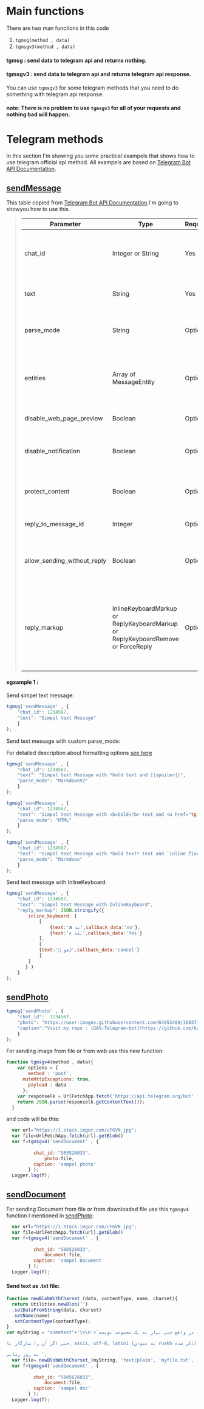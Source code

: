 # Main functions

There are two man functions in this code
1. ``` tgmsg(method , data) ```
2. ``` tgmsgv3(method , data) ```

#### tgmsg : send data to telegram api and returns nothing.
#### tgmsgv3 : send data to telegram api and returns telegram api response.

You can use `tgmsgv3` for some telegram methods that you need to do something with telegram api response.
#### note: There is no problem to use `tgmsgv3` for all of your requests and nothing bad will happen.


# Telegram methods

In this section I'm showing you some practical exampels that shows how to use telegram official api method.
All exampels are based on [Telegram Bot API Documentation](https://core.telegram.org/bots/api).

## [sendMessage](https://core.telegram.org/bots/api#sendmessage)

This table copied from [Telegram Bot API Documentation](https://core.telegram.org/bots/api).I'm going to showyou how to use this.

>| Parameter                   | Type                                                                             | Required | Description                                                                                                                                                                    |
>|-----------------------------|----------------------------------------------------------------------------------|----------|--------------------------------------------------------------------------------------------------------------------------------------------------------------------------------|
>| chat_id                     | Integer or String                                                                | Yes      | Unique identifier for the target chat or username of the target channel (in the format @channelusername)                                                                       |
>| text                        | String                                                                           | Yes      | Text of the message to be sent, 1-4096 characters after entities parsing                                                                                                       |
>| parse_mode                  | String                                                                           | Optional | Mode for parsing entities in the message text. See formatting options for more details.                                                                                        |
>| entities                    | Array of MessageEntity                                                           | Optional | A JSON-serialized list of special entities that appear in message text, which can be specified instead of parse_mode                                                           |
>| disable_web_page_preview    | Boolean                                                                          | Optional | Disables link previews for links in this message                                                                                                                               |
>| disable_notification        | Boolean                                                                          | Optional | Sends the message silently. Users will receive a notification with no sound.                                                                                                   |
>| protect_content             | Boolean                                                                          | Optional | Protects the contents of the sent message from forwarding and saving                                                                                                           |
>| reply_to_message_id         | Integer                                                                          | Optional | If the message is a reply, ID of the original message                                                                                                                          |
>| allow_sending_without_reply | Boolean                                                                          | Optional | Pass True, if the message should be sent even if the specified replied-to message is not found                                                                                 |
>| reply_markup                | InlineKeyboardMarkup or ReplyKeyboardMarkup or ReplyKeyboardRemove or ForceReply | Optional | Additional interface options. A JSON-serialized object for an inline keyboard, custom reply keyboard, instructions to remove reply keyboard or to force a reply from the user. |

#### egxample 1 :

Send simpel text message:

```javascript
tgmsg('sendMessage' , {
    "chat_id": 1234567,
    "text": "Simpel text Message"
    }
);
```

Send text message with custom parse_mode:

For detailed description about formatting options [see here](https://core.telegram.org/bots/api#formatting-options)

```javascript
tgmsg('sendMessage' , {
    "chat_id": 1234567,
    "text": "Simpel text Message with *bold text and ||spoiler||",
    "parse_mode": "MarkdownV2"
    }
);
```


```javascript
tgmsg('sendMessage' , {
    "chat_id": 1234567,
    "text": "Simpel text Message with <b>bold</b> text and <a href="tg://user?id=123456789">inline mention of a user</a>",
    "parse_mode": "HTML"
    }
);
```


```javascript
tgmsg('sendMessage' , {
    "chat_id": 1234567,
    "text": "Simpel text Message with *bold text* text and `inline fixed-width code`",
    "parse_mode": "Markdown"
    }
);
```

Send text message with InlineKeyboard:

```javascript
tgmsg('sendMessage' , {
    "chat_id": 1234567,
    "text": "Simpel text Message with InlineKeyboard",
    "reply_markup": JSON.stringify({
        inline_keyboard: [
            [
                {text:'❌ نه',callback_data:'no'},
                {text:'✔️ بله',callback_data:'Yes'}
            ],
            [
            {text:'🔨 لغو',callback_data:'cancel'}
            ]
        ]
       } )
    }
);
```

## [sendPhoto](https://core.telegram.org/bots/api#sendphoto)

```javascript		
tgmsg('sendPhoto' , {
	"chat_id":  1234567,
	"photo": "https://user-images.githubusercontent.com/64953489/160371562-a34789d1-ca1b-4fe2-911b-1f397a5964ca.png",
	"caption":"Visit my repo : [GAS-Telegram-bot](https://github.com/karim23657/GAS-Telegram-bot/tree/main)",
	}
);
```

For sending image from file or from web use this new function:

```javascript           
function tgmsgv4(method , data){
    var options = {
	    method : 'post',
      muteHttpExceptions: true,
	    payload : data
	  };
    var responselk = UrlFetchApp.fetch('https://api.telegram.org/bot' + token + '/' + method, options);
    return JSON.parse(responselk.getContentText());
  }
```

and code will be this:

```javascript           
  var url="https://i.stack.imgur.com/cFGVN.jpg";
  var file=UrlFetchApp.fetch(url).getBlob()
  var f=tgmsgv4('sendDocument' , {
	      
	      chat_id: "565526033",
              photo:file,
	      caption: 'sampel photo'
	    } );
  Logger.log(f);
```

## [sendDocument](https://core.telegram.org/bots/api#senddocument)

For sending Document from file or from downloaded file use this `tgmsgv4` function I mentioned in [sendPhoto](#sendphoto):

```javascript      
  var url="https://i.stack.imgur.com/cFGVN.jpg";
  var file=UrlFetchApp.fetch(url).getBlob()
  var f=tgmsgv4('sendDocument' , {
	      
	      chat_id: "566526033",
              document:file,
	      caption: 'sampel Document'
	    } );
  Logger.log(f);
  ```


#### Send text as .txt file:

```javascript   
function newBlobWithCharset_(data, contentType, name, charset){
  return Utilities.newBlob('')
  .setDataFromString(data, charset)
  .setName(name)
  .setContentType(contentType);
}
var myString = "sometext"+'\n\n'+`شما نمی خواهد در واقع حتی نیاز به یک مجموعه نویسه. 'text/plain' ممکن است نادرست هر چند به دلیل آن را نیز نه واقعا متن.

حتی اگر آن را سازگار با, ascii, utf-8, latin1 (به عنوان ruakh ذکر شده) شما فقط باید درمان آن را به عنوان یک فایل باینری.

به روز رسانی `;
  var file= newBlobWithCharset_(myString, 'text/plain', 'myfile.txt', 'UTF-8');
  var f=tgmsgv4('sendDocument' , {
	      
	      chat_id: "5605626033",
              document:file,
	      caption: 'sampel doc'
	    } );
  Logger.log(f);
  
  ```
